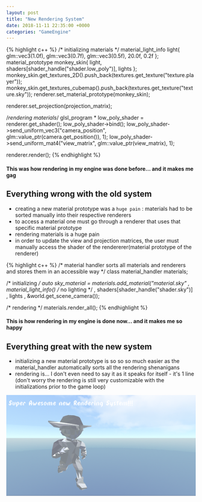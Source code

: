 ```yaml
---
layout: post
title: "New Rendering System"
date: 2018-11-11 22:35:00 +0000
categories: "GameEngine"
---
```


{% highlight c++ %}
/* initializing materials */
material_light_info light{ glm::vec3(1.0f), glm::vec3(0.7f), glm::vec3(0.5f), 20.0f, 0.2f };
material_prototype monkey_skin{ light, shaders[shader_handle("shader.low_poly")], lights };
monkey_skin.get_textures_2D().push_back(textures.get_texture("texture.player"));
monkey_skin.get_textures_cubemap().push_back(textures.get_texture("texture.sky"));
renderer.set_material_prototype(monkey_skin);

renderer.set_projection(projection_matrix);

/*rendering materials*/
glsl_program * low_poly_shader = renderer.get_shader();
low_poly_shader->bind();
low_poly_shader->send_uniform_vec3("camera_position", glm::value_ptr(camera.get_position()), 1);
low_poly_shader->send_uniform_mat4("view_matrix", glm::value_ptr(view_matrix), 1);

renderer.render();
{% endhighlight %}

#### This was how rendering in my engine was done before... and it makes me gag

## Everything wrong with the old system

- creating a new material prototype was a `huge pain` : materials had to be sorted manually into their respective renderers
- to access a material one must go through a renderer that uses that specific material prototype
- rendering materials is a huge pain
- in order to update the view and projection matrices, the user must manually access the shader of the rendererer(material prototype of the renderer)

{% highlight c++ %}
/* material handler sorts all materials and renderers and stores them in an accessible way */
class material_handler materials;

/* initializing */
auto sky_material = materials.add_material("material.sky"
		, material_light_info() /* no lighting */
		, shaders[shader_handle("shader.sky")]
		, lights
		, &world.get_scene_camera());

/* rendering */
materials.render_all();
{% endhighlight %}

#### This is how rendering in my engine is done now... and it makes me so happy

## Everything great with the new system

- initializing a new material prototype is so so so much easier as the material_handler automatically sorts all the rendering shenanigans
- rendering is... I don't even need to say it as it speaks for itself - it's 1 line (don't worry the rendering is still very customizable with the initializations prior to the game loop)

![photo](/assets/rendering_system.PNG)

